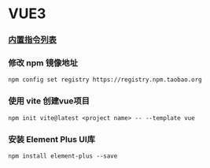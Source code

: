 # VUE3

### [内置指令列表](https://cn.vuejs.org/api/built-in-directives.html)

### 修改 npm 镜像地址
```shell
npm config set registry https://registry.npm.taobao.org 
```

### 使用 vite 创建vue项目
```shell
npm init vite@latest <project name> -- --template vue
```

### 安装 Element Plus UI库
```shell
npm install element-plus --save
```